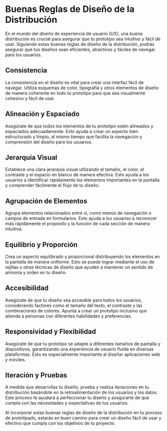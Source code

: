 # Buenas Reglas de Diseño de la Distribución

En el mundo del diseño de experiencia de usuario (UX), una buena distribución es crucial para asegurar que tu prototipo sea intuitivo y fácil de usar. Siguiendo estas buenas reglas de diseño de la distribución, podrás asegurar que tus diseños sean eficientes, atractivos y fáciles de navegar para los usuarios.

## Consistencia

La consistencia en el diseño es vital para crear una interfaz fácil de navegar. Utiliza esquemas de color, tipografía y otros elementos de diseño de manera coherente en todo tu prototipo para que sea visualmente cohesivo y fácil de usar.

## Alineación y Espaciado

Asegúrate de que todos los elementos de tu prototipo estén alineados y espaciados adecuadamente. Esto ayuda a crear un aspecto bien estructurado y limpio, al mismo tiempo que facilita la navegación y comprensión del diseño para los usuarios.

## Jerarquía Visual

Establece una clara jerarquía visual utilizando el tamaño, el color, el contraste y el espacio en blanco de manera efectiva. Esto ayuda a los usuarios a identificar rápidamente los elementos importantes en la pantalla y comprender fácilmente el flujo de tu diseño.

## Agrupación de Elementos

Agrupa elementos relacionados entre sí, como menús de navegación o campos de entrada en formularios. Esto ayuda a los usuarios a reconocer más rápidamente el propósito y la función de cada sección de manera intuitiva.

## Equilibrio y Proporción

Crea un aspecto equilibrado y proporcional distribuyendo los elementos en la pantalla de manera uniforme. Esto se puede lograr mediante el uso de rejillas u otras técnicas de diseño que ayuden a mantener un sentido de armonía y orden en tu diseño.

## Accesibilidad

Asegúrate de que tu diseño sea accesible para todos los usuarios, considerando factores como el tamaño del texto, el contraste y las combinaciones de colores. Apunta a crear un prototipo inclusivo que atienda a personas con diferentes habilidades y preferencias.

## Responsividad y Flexibilidad

Asegúrate de que tu prototipo se adapte a diferentes tamaños de pantalla y dispositivos, garantizando una experiencia de usuario fluida en diversas plataformas. Esto es especialmente importante al diseñar aplicaciones web y móviles.

## Iteración y Pruebas

A medida que desarrollas tu diseño, prueba y realiza iteraciones en tu distribución basándote en la retroalimentación de los usuarios y los datos. Este proceso te ayudará a perfeccionar tu diseño y asegurarte de que cumpla con las necesidades y expectativas de tus usuarios.

Al incorporar estas buenas reglas de diseño de la distribución en tu proceso de prototipado, estarás en buen camino para crear un diseño fácil de usar y efectivo que cumpla con los objetivos de tu proyecto.
